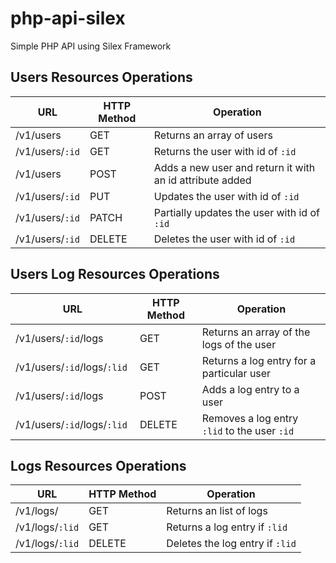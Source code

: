 # php-api-silex
Simple PHP API using Silex Framework


## Users Resources Operations
|URL|HTTP Method|Operation| 
|----------|-------------|------|
| /v1/users | GET | Returns an array of users |
|/v1/users/`:id` | GET | Returns the user with id of `:id`
|/v1/users | POST | Adds a new user and return it with an id attribute added
|/v1/users/`:id` | PUT | Updates the user with id of `:id`
|/v1/users/`:id` | PATCH | Partially updates the user with id of `:id`
|/v1/users/`:id` | DELETE | Deletes the user with id of `:id`


## Users Log Resources Operations
|URL|HTTP Method|Operation| 
|----------|-------------|------|
|/v1/users/`:id`/logs | GET | Returns an array of the logs of the user
|/v1/users/`:id`/logs/`:lid` | GET  | Returns a log entry for a particular user
|/v1/users/`:id`/logs | POST | Adds a log entry to a user
|/v1/users/`:id`/logs/`:lid `| DELETE | Removes a log entry `:lid` to the user `:id`


## Logs Resources Operations
|URL|HTTP Method|Operation| 
|----------|-------------|------|
|/v1/logs/ | GET | Returns an list of logs
|/v1/logs/`:lid` | GET | Returns a log entry if `:lid`
|/v1/logs/`:lid` | DELETE | Deletes the log entry if `:lid`
